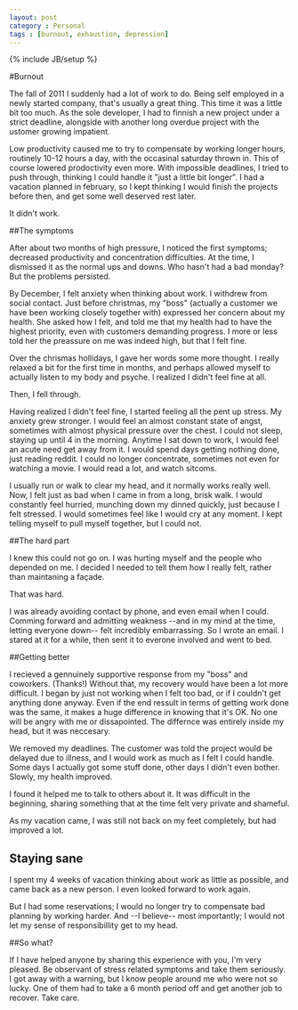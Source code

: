```yaml
---
layout: post
category : Personal
tags : [burnout, exhaustion, depression]
---
```

{% include JB/setup %}

#Burnout

The fall of 2011 I suddenly had a lot of work to do. Being self employed in a newly started company, that's usually a great thing. This time it was a little bit too much. As the sole developer, I had to finnish a new project under a strict deadline, alongside with another long overdue project with the ustomer growing impatient.

Low productivity caused me to try to compensate by working longer hours, routinely 10-12 hours a day, with the occasinal saturday thrown in. This of course lowered prodoctivity even more. With impossible deadlines, I tried to push through, thinking I could handle it "just a little bit longer". I had a vacation planned in february, so I kept thinking I would finish the projects before then, and get some well deserved rest later.

It didn't work.

##The symptoms

After about two months of high pressure, I noticed the first symptoms; decreased productivity and concentration difficulties. At the time, I dismissed it as the normal ups and downs. Who hasn't had a bad monday? But the problems persisted.

By December, I felt anxiety when thinking about work. I withdrew from social contact. Just before christmas, my "boss" (actually a customer we have been working closely together with) expressed her concern about my health. She asked how I felt, and told me that my health had to have the highest priority, even with customers demanding progress. I more or less told her the preassure on me was indeed high, but that I felt fine.

Over the chrismas hollidays, I gave her words some more thought. I really relaxed a bit for the first time in months, and perhaps allowed myself to actually listen to my body and psyche. I realized I didn't feel fine at all.

Then, I fell through.

Having realized I didn't feel fine, I started feeling all the pent up stress. My anxiety grew stronger. I would feel an almost constant state of angst, sometimes with almost physical pressure over the chest. I could not sleep, staying up until 4 in the morning. Anytime I sat down to work, I would feel an acute need get away from it. I would spend days getting nothing done, just reading reddit. I could no longer concentrate, sometimes not even for watching a movie. I would read a lot, and watch sitcoms.

I usually run or walk to clear my head, and it normally works really well. Now, I felt just as bad when I came in from a long, brisk walk. I would constantly feel hurried, munching down my dinned quickly, just because I felt stressed. I would sometimes feel like I would cry at any moment. I kept telling myself to pull myself together, but I could not.

##The hard part

I knew this could not go on. I was hurting myself and the people who depended on me. I decided I needed to tell them how I really felt, rather than maintaning a façade.

That was hard.

I was already avoiding contact by phone, and even email when I could. Comming forward and admitting weakness --and in my mind at the time, letting everyone down-- felt incredibly embarrassing. So I wrote an email. I stared at it for a while, then sent it to everone involved and went to bed.

##Getting better

I recieved a gennuinely supportive response from my "boss" and coworkers. (Thanks!) Without that, my recovery would have been a lot more difficult. I began by just not working when I felt too bad, or if I couldn't get anything done anyway. Even if the end ressult in terms of getting work done was the same, it makes a huge difference in knowing that it's OK. No one will be angry with me or dissapointed. The differnce was entirely inside my head, but it was neccesary.

We removed my deadlines. The customer was told the project would be delayed due to illness, and I would work as much as I felt I could handle. Some days I actually got some stuff done, other days I didn't even bother. Slowly, my health improved.

I found it helped me to talk to others about it. It was difficult in the beginning, sharing something that at the time felt very private and shameful.

As my vacation came, I was still not back on my feet completely, but had improved a lot.

## Staying sane

I spent my 4 weeks of vacation thinking about work as little as possible, and came back as a new person. I even looked forward to work again.

But I had some reservations; I would no longer try to compensate bad planning by working harder. And --I believe-- most importantly; I would not let my sense of responsibillity get to my head. 

##So what?

If I have helped anyone by sharing this experience with you, I'm very pleased. Be observant of stress related symptoms and take them seriously. I got away with a warning, but I know people around me who were not so lucky. One of them had to take a 6 month period off and get another job to recover. Take care.




